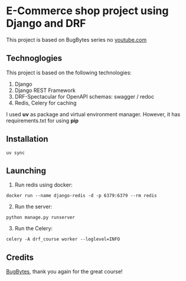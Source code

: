 # E-Commerce shop project using Django and DRF
This project is based on BugBytes series no [youtube.com](https://www.youtube.com/@bugbytes3923)

## Technoglogies
This project is based on the following technologies:
1. Django
2. Django REST Framework
3. DRF-Spectacular for OpenAPI schemas: swagger / redoc
4. Redis, Celery for caching

I used **uv** as package and virtual environment manager. However, it has requirements.txt for using **pip**

## Installation
```uv sync```

## Launching
1. Run redis using docker:

```docker run --name django-redis -d -p 6379:6379 --rm redis```

2. Run the server:

```python manage.py runserver```

3. Run the Celery:

```celery -A drf_course worker --loglevel=INFO```

## Credits
[BugBytes](https://www.youtube.com/@bugbytes3923), thank you again for the great course!
